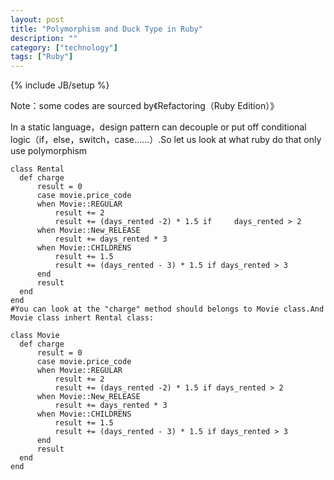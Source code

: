 ```yaml
---
layout: post
title: "Polymorphism and Duck Type in Ruby"
description: ""
category: ["technology"]
tags: ["Ruby"]
---
```

{% include JB/setup %}

Note：some codes are sourced by《Refactoring（Ruby Edition）》

In a static language，design pattern can decouple or put off conditional logic（if，else，switch，case……）.So let us look at what ruby do that only use polymorphism

    class Rental
      def charge
          result = 0
          case movie.price_code
          when Movie::REGULAR
              result += 2
              result += (days_rented -2) * 1.5 if     days_rented > 2
          when Movie::New_RELEASE
              result += days_rented * 3
          when Movie::CHILDRENS
              result += 1.5
              result += (days_rented - 3) * 1.5 if days_rented > 3
          end
          result
      end
    end
    #You can look at the "charge" method should belongs to Movie class.And Movie class inhert Rental class:

    class Movie
      def charge
          result = 0
          case movie.price_code
          when Movie::REGULAR
              result += 2
              result += (days_rented -2) * 1.5 if days_rented > 2
          when Movie::New_RELEASE
              result += days_rented * 3
          when Movie::CHILDRENS
              result += 1.5
              result += (days_rented - 3) * 1.5 if days_rented > 3
          end
          result
      end
    end

